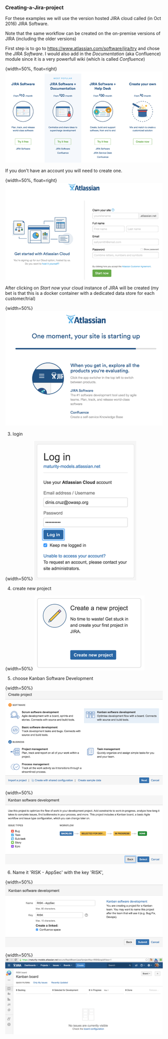 ### Creating-a-Jira-project

For these examples we will use the version hosted JIRA cloud called (in Oct 2016) JIRA Software.

Note that the same workflow can be created on the on-premise versions of JIRA (including the older versions)


First step is to go to https://www.atlassian.com/software/jira/try  and chose the _JIRA Software_. I would also add in the _Documentation_ (aka Confluence) module since it is a very powerfull wiki (which is  called _Confluence_)

{width=50%, float=right}
![](images/3f66f00c-3dc9-11e6-8020-adc9d1ff0dba.png)

If you don't have an account you will need to create one.

{width=50%, float=right}
![](images/54a13770-3dc9-11e6-8204-8e589d858acc.png)

After clicking on _Start now_ your cloud instance of JIRA will be created (my bet is that this is a docker container with a dedicated data store for each customer/trial)

{width=50%}
![](images/5e38eff8-3dc9-11e6-9220-3939d86c936c.png)

3) login

{width=50%}
![](images/381996b4-3dca-11e6-8ee7-c66e81868e8a.png)

4) create new project

{width=50%}
![](images/91abc63e-3dca-11e6-822e-6781143f7c51.png)

5) choose Kanban Software Development

{width=50%}
![](images/a6ba4366-3dca-11e6-814f-7f1d189701fa.png)

{width=50%}
![](images/ca80ff2e-3dca-11e6-9340-7dd576cfabb3.png)

6) Name it 'RISK - AppSec' with the key 'RISK',

{width=50%}
![](images/8a73cbea-3dcb-11e6-876f-b28e07bad7cb.png)

{width=50%}
![](images/5e6864ac-3dcb-11e6-9f6d-c9dbb19295ee.png)
